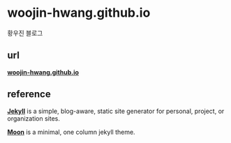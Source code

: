 # woojin-hwang.github.io

황우진 블로그

## url

**[woojin-hwang.github.io](https://woojin-hwang.github.io)**

## reference

**[Jekyll](https://jekyllrb.com)** is a simple, blog-aware, static site generator for personal, project, or organization sites.

**[Moon](https://taylantatli.github.io/Moon)** is a minimal, one column jekyll theme.
